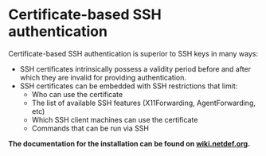 # Certificate-based SSH authentication

Certificate-based SSH authentication is superior to SSH keys in many ways:

* SSH certificates intrinsically possess a validity period before and after which they are invalid for providing authentication.
* SSH certificates can be embedded with SSH restrictions that limit:
  * Who can use the certificate
  * The list of available SSH features (X11Forwarding, AgentForwarding, etc)
  * Which SSH client machines can use the certificate
  * Commands that can be run via SSH

**The documentation for the installation can be found on [wiki.netdef.org](https://wiki.netdef.org/display/NET/Certificate-based+SSH+authentication).**